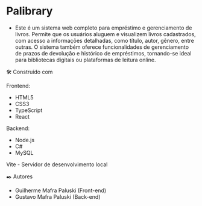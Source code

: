 <h1>Palibrary</h1>

- Este é um sistema web completo para empréstimo e gerenciamento de livros. Permite que os usuários aluguem e visualizem livros cadastrados, com acesso a informações detalhadas, como título, autor, gênero, entre outras. O sistema também oferece funcionalidades de gerenciamento de prazos de devolução e histórico de empréstimos, tornando-se ideal para bibliotecas digitais ou plataformas de leitura online.
 
🛠️ Construído com
 
Frontend:
- HTML5
- CSS3
- TypeScript
- React
 
Backend:
- Node.js
- C#
- MySQL
 
Vite - Servidor de desenvolvimento local
 
✒️ Autores
 
- Guilherme Mafra Paluski (Front-end)
- Gustavo Mafra Paluski (Back-end)
